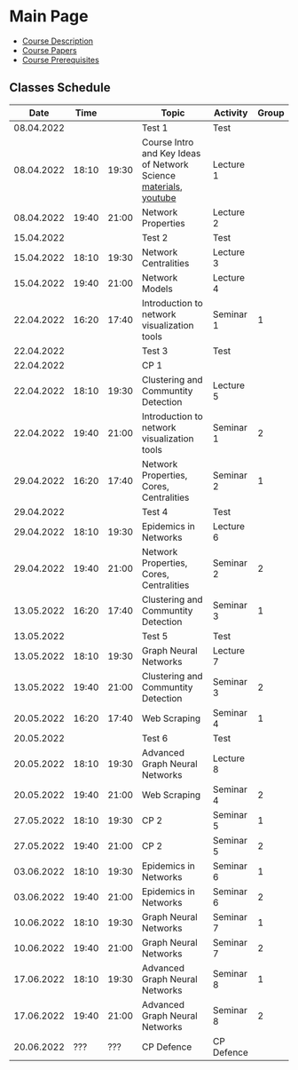 # Main Page

* [Course Description](course_description.md)
* [Course Papers](Course%20Papers/main.md)
* [Course Prerequisites](week_00/lecture_00_prerequisites.md)

## Classes Schedule

| Date       | Time  |       | Topic                                                                                                                           | Activity   | Group |
|------------|-------|-------|---------------------------------------------------------------------------------------------------------------------------------|------------|-------|
| 08.04.2022 |       |       | Test 1                                                                                                                          | Test       |       |
| 08.04.2022 | 18:10 | 19:30 | Course Intro and Key Ideas of Network Science [materials](week_01/lecture_01_intro.md), [youtube](https://youtu.be/uOA4t_IdmZM) | Lecture 1  |       |
| 08.04.2022 | 19:40 | 21:00 | Network Properties                                                                                                              | Lecture 2  |       |
| 15.04.2022 |       |       | Test 2                                                                                                                          | Test       |       |
| 15.04.2022 | 18:10 | 19:30 | Network Centralities                                                                                                            | Lecture 3  |       |
| 15.04.2022 | 19:40 | 21:00 | Network Models                                                                                                                  | Lecture 4  |       |
| 22.04.2022 | 16:20 | 17:40 | Introduction to network visualization tools                                                                                     | Seminar 1  | 1     |
| 22.04.2022 |       |       | Test 3                                                                                                                          | Test       |       |
| 22.04.2022 |       |       | CP 1                                                                                                                            |            |       |
| 22.04.2022 | 18:10 | 19:30 | Clustering and Communtity Detection                                                                                             | Lecture 5  |       |
| 22.04.2022 | 19:40 | 21:00 | Introduction to network visualization tools                                                                                     | Seminar 1  | 2     |
| 29.04.2022 | 16:20 | 17:40 | Network Properties, Cores, Centralities                                                                                         | Seminar 2  | 1     |
| 29.04.2022 |       |       | Test 4                                                                                                                          | Test       |       |
| 29.04.2022 | 18:10 | 19:30 | Epidemics in Networks                                                                                                           | Lecture 6  |       |
| 29.04.2022 | 19:40 | 21:00 | Network Properties, Cores, Centralities                                                                                         | Seminar 2  | 2     |
| 13.05.2022 | 16:20 | 17:40 | Clustering and Communtity Detection                                                                                             | Seminar 3  | 1     |
| 13.05.2022 |       |       | Test 5                                                                                                                          | Test       |       |
| 13.05.2022 | 18:10 | 19:30 | Graph Neural Networks                                                                                                           | Lecture 7  |       |
| 13.05.2022 | 19:40 | 21:00 | Clustering and Communtity Detection                                                                                             | Seminar 3  | 2     |
| 20.05.2022 | 16:20 | 17:40 | Web Scraping                                                                                                                    | Seminar 4  | 1     |
| 20.05.2022 |       |       | Test 6                                                                                                                          | Test       |       |
| 20.05.2022 | 18:10 | 19:30 | Advanced Graph Neural Networks                                                                                                  | Lecture 8  |       |
| 20.05.2022 | 19:40 | 21:00 | Web Scraping                                                                                                                    | Seminar 4  | 2     |
| 27.05.2022 | 18:10 | 19:30 | CP 2                                                                                                                            | Seminar 5  | 1     |
| 27.05.2022 | 19:40 | 21:00 | CP 2                                                                                                                            | Seminar 5  | 2     |
| 03.06.2022 | 18:10 | 19:30 | Epidemics in Networks                                                                                                           | Seminar 6  | 1     |
| 03.06.2022 | 19:40 | 21:00 | Epidemics in Networks                                                                                                           | Seminar 6  | 2     |
| 10.06.2022 | 18:10 | 19:30 | Graph Neural Networks                                                                                                           | Seminar 7  | 1     |
| 10.06.2022 | 19:40 | 21:00 | Graph Neural Networks                                                                                                           | Seminar 7  | 2     |
| 17.06.2022 | 18:10 | 19:30 | Advanced Graph Neural Networks                                                                                                  | Seminar 8  | 1     |
| 17.06.2022 | 19:40 | 21:00 | Advanced Graph Neural Networks                                                                                                  | Seminar 8  | 2     |
| 20.06.2022 | ???   | ???   | CP Defence                                                                                                                      | CP Defence |       |
